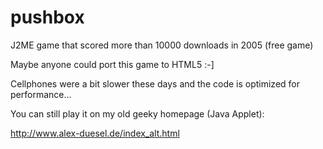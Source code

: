 pushbox
=======

J2ME game that scored more than 10000 downloads in 2005 (free game)

Maybe anyone could port this game to HTML5 :-]

Cellphones were a bit slower these days and the code is optimized for performance...

You can still play it on my old geeky homepage (Java Applet):


http://www.alex-duesel.de/index_alt.html
